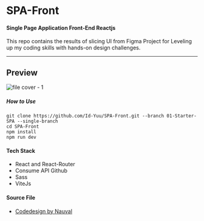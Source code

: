 # SPA-Front 
#### Single Page Application Front-End Reactjs
This repo contains the results of slicing UI from Figma Project for Leveling up my coding skills with hands-on design challenges.
***

## Preview
![file cover - 1](https://user-images.githubusercontent.com/122996864/228430093-df00da97-c0a5-4c32-87fc-b04422bb3931.png)

##### How to Use
```
git clone https://github.com/Id-Yuu/SPA-Front.git --branch 01-Starter-SPA --single-branch
cd SPA-Front
npm install
npm run dev
```

#### Tech Stack
- React and React-Router
- Consume API Github
- Sass
- ViteJs



#### Source File
- [Codedesign by Nauval](https://www.codedesign.dev/challenge/the-starter)
